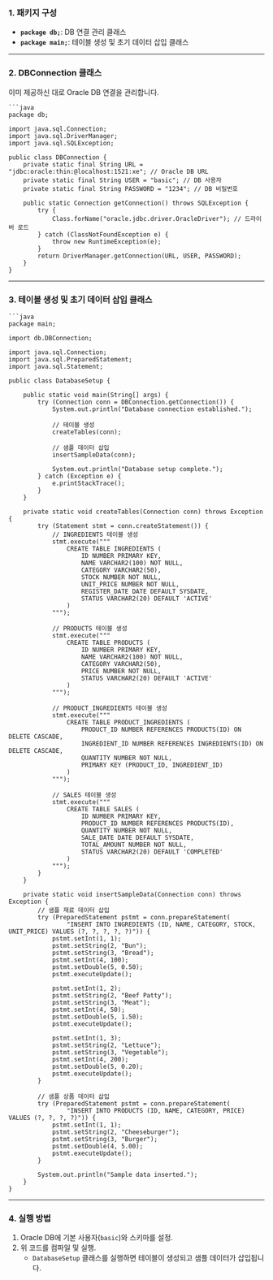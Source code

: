 

### **1. 패키지 구성**

- **`package db;`**: DB 연결 관리 클래스
- **`package main;`**: 테이블 생성 및 초기 데이터 삽입 클래스

------

### **2. DBConnection 클래스**

이미 제공하신 대로 Oracle DB 연결을 관리합니다.

```
```java
package db;

import java.sql.Connection;
import java.sql.DriverManager;
import java.sql.SQLException;

public class DBConnection {
    private static final String URL = "jdbc:oracle:thin:@localhost:1521:xe"; // Oracle DB URL
    private static final String USER = "basic"; // DB 사용자
    private static final String PASSWORD = "1234"; // DB 비밀번호

    public static Connection getConnection() throws SQLException {
        try {
            Class.forName("oracle.jdbc.driver.OracleDriver"); // 드라이버 로드
        } catch (ClassNotFoundException e) {
            throw new RuntimeException(e);
        }
        return DriverManager.getConnection(URL, USER, PASSWORD);
    }
}
```

------

### **3. 테이블 생성 및 초기 데이터 삽입 클래스**

```
```java
package main;

import db.DBConnection;

import java.sql.Connection;
import java.sql.PreparedStatement;
import java.sql.Statement;

public class DatabaseSetup {

    public static void main(String[] args) {
        try (Connection conn = DBConnection.getConnection()) {
            System.out.println("Database connection established.");

            // 테이블 생성
            createTables(conn);

            // 샘플 데이터 삽입
            insertSampleData(conn);

            System.out.println("Database setup complete.");
        } catch (Exception e) {
            e.printStackTrace();
        }
    }

    private static void createTables(Connection conn) throws Exception {
        try (Statement stmt = conn.createStatement()) {
            // INGREDIENTS 테이블 생성
            stmt.execute("""
                CREATE TABLE INGREDIENTS (
                    ID NUMBER PRIMARY KEY,
                    NAME VARCHAR2(100) NOT NULL,
                    CATEGORY VARCHAR2(50),
                    STOCK NUMBER NOT NULL,
                    UNIT_PRICE NUMBER NOT NULL,
                    REGISTER_DATE DATE DEFAULT SYSDATE,
                    STATUS VARCHAR2(20) DEFAULT 'ACTIVE'
                )
            """);

            // PRODUCTS 테이블 생성
            stmt.execute("""
                CREATE TABLE PRODUCTS (
                    ID NUMBER PRIMARY KEY,
                    NAME VARCHAR2(100) NOT NULL,
                    CATEGORY VARCHAR2(50),
                    PRICE NUMBER NOT NULL,
                    STATUS VARCHAR2(20) DEFAULT 'ACTIVE'
                )
            """);

            // PRODUCT_INGREDIENTS 테이블 생성
            stmt.execute("""
                CREATE TABLE PRODUCT_INGREDIENTS (
                    PRODUCT_ID NUMBER REFERENCES PRODUCTS(ID) ON DELETE CASCADE,
                    INGREDIENT_ID NUMBER REFERENCES INGREDIENTS(ID) ON DELETE CASCADE,
                    QUANTITY NUMBER NOT NULL,
                    PRIMARY KEY (PRODUCT_ID, INGREDIENT_ID)
                )
            """);

            // SALES 테이블 생성
            stmt.execute("""
                CREATE TABLE SALES (
                    ID NUMBER PRIMARY KEY,
                    PRODUCT_ID NUMBER REFERENCES PRODUCTS(ID),
                    QUANTITY NUMBER NOT NULL,
                    SALE_DATE DATE DEFAULT SYSDATE,
                    TOTAL_AMOUNT NUMBER NOT NULL,
                    STATUS VARCHAR2(20) DEFAULT 'COMPLETED'
                )
            """);
        }
    }

    private static void insertSampleData(Connection conn) throws Exception {
        // 샘플 재료 데이터 삽입
        try (PreparedStatement pstmt = conn.prepareStatement(
                "INSERT INTO INGREDIENTS (ID, NAME, CATEGORY, STOCK, UNIT_PRICE) VALUES (?, ?, ?, ?, ?)")) {
            pstmt.setInt(1, 1);
            pstmt.setString(2, "Bun");
            pstmt.setString(3, "Bread");
            pstmt.setInt(4, 100);
            pstmt.setDouble(5, 0.50);
            pstmt.executeUpdate();

            pstmt.setInt(1, 2);
            pstmt.setString(2, "Beef Patty");
            pstmt.setString(3, "Meat");
            pstmt.setInt(4, 50);
            pstmt.setDouble(5, 1.50);
            pstmt.executeUpdate();

            pstmt.setInt(1, 3);
            pstmt.setString(2, "Lettuce");
            pstmt.setString(3, "Vegetable");
            pstmt.setInt(4, 200);
            pstmt.setDouble(5, 0.20);
            pstmt.executeUpdate();
        }

        // 샘플 상품 데이터 삽입
        try (PreparedStatement pstmt = conn.prepareStatement(
                "INSERT INTO PRODUCTS (ID, NAME, CATEGORY, PRICE) VALUES (?, ?, ?, ?)")) {
            pstmt.setInt(1, 1);
            pstmt.setString(2, "Cheeseburger");
            pstmt.setString(3, "Burger");
            pstmt.setDouble(4, 5.00);
            pstmt.executeUpdate();
        }

        System.out.println("Sample data inserted.");
    }
}
```

------

### **4. 실행 방법**

1. Oracle DB에 기본 사용자(`basic`)와 스키마를 설정.
2. 위 코드를 컴파일 및 실행.
   - `DatabaseSetup` 클래스를 실행하면 테이블이 생성되고 샘플 데이터가 삽입됩니다.